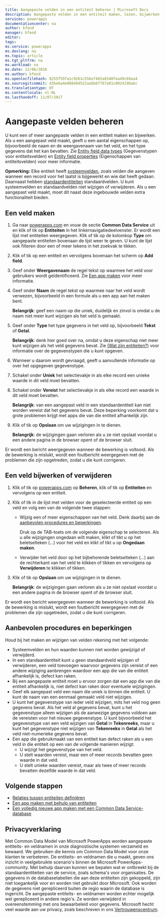 ```yaml
---
title: Aangepaste velden in een entiteit beheren | Microsoft Docs
description: Aangepaste velden in een entiteit maken, lezen, bijwerken en verwijderen.
services: powerapps
documentationcenter: na
author: kfend
manager: kfend
editor: 
tags: 
ms.service: powerapps
ms.devlang: na
ms.topic: article
ms.tgt_pltfrm: na
ms.workload: na
ms.date: 12/06/2016
ms.author: kfend
ms.openlocfilehash: 8255f597a1c9261c55bef465a8340fea49c69aa4
ms.sourcegitcommit: 43be6a4e08849d522aabb6f767a81c092419babc
ms.translationtype: HT
ms.contentlocale: nl-NL
ms.lasthandoff: 11/07/2017
---
```

# <a name="manage-custom-fields"></a>Aangepaste velden beheren
U kunt een of meer aangepaste velden in een entiteit maken en bijwerken. Als u een aangepast veld maakt, geeft u een aantal eigenschappen op, bijvoorbeeld de naam en de weergavenaam van het veld, en het type gegevens dat het kan bevatten. Zie [Entity field data types](https://docs.microsoft.com/en-us/common-data-service/entity-reference/field-data-types) (Gegevenstypen voor entiteitsvelden) en [Entity field properties](https://docs.microsoft.com/en-us/common-data-service/entity-reference/field-properties) (Eigenschappen van entiteitsvelden) voor meer informatie.

**Opmerking:** Elke entiteit heeft [systeemvelden](data-platform-create-entity.md#system-and-record-title-fields), zoals velden die aangeven wanneer een record voor het laatst is bijgewerkt en wie dat heeft gedaan. Daarnaast hebben [standaardentiteiten](data-platform-intro.md#standard-entities) standaardvelden. U kunt systeemvelden en standaardvelden niet wijzigen of verwijderen. Als u een aangepast veld maakt, moet dit naast deze ingebouwde velden extra functionaliteit bieden.

## <a name="create-a-field"></a>Een veld maken
1. Ga naar [powerapps.com](https://web.powerapps.com) en vouw de sectie **Common Data Service** uit en klik of tik op **Entiteiten** in het linkernavigatiedeelvenster. Er wordt een lijst met entiteiten weergegeven. Klik of tik op de kolomkop **Type** om aangepaste entiteiten bovenaan de lijst weer te geven. U kunt de lijst ook filteren door een of meer tekens in het zoekvak te tikken.
2. Klik of tik op een entiteit en vervolgens bovenaan het scherm op **Add field**.
3. Geef onder **Weergavenaam** de regel tekst op waarmee het veld voor gebruikers wordt geïdentificeerd. Zie [Een app maken](data-platform-create-app.md) voor meer informatie.
4. Geef onder **Naam** de regel tekst op waarmee naar het veld wordt verwezen, bijvoorbeeld in een formule als u een app aan het maken bent.
   
    **Belangrijk**: geef een naam op die uniek, duidelijk en zinvol is omdat u de naam niet meer kunt wijzigen als het veld is gemaakt.
5. Geef onder **Type** het type gegevens in het veld op, bijvoorbeeld **Tekst** of **Getal**.
   
    **Belangrijk**: denk hier goed over na, omdat u deze eigenschap niet meer kunt wijzigen als het veld gegevens bevat. Zie [(Wat zijn entiteiten?)](data-platform-intro.md#custom-fields) voor informatie over de gegevenstypen die u kunt opgeven.
6. Wanneer u daarom wordt gevraagd, geeft u aanvullende informatie op over het opgegeven gegevenstype.
7. Schakel onder **Uniek** het selectievakje in als elke record een unieke waarde in dit veld moet bevatten.
8. Schakel onder **Vereist** het selectievakje in als elke record een waarde in dit veld moet bevatten.
   
    **Belangrijk**: van een aangepast veld in een standaardentiteit kan niet worden vereist dat het gegevens bevat. Deze beperking voorkomt dat u grote problemen krijgt met apps die van die entiteit afhankelijk zijn.
9. Klik of tik op **Opslaan** om uw wijzigingen in te dienen.
   
    **Belangrijk**: de wijzigingen gaan verloren als u ze niet opslaat voordat u een andere pagina in de browser opent of de browser sluit.

Er wordt een bericht weergegeven wanneer de bewerking is voltooid. Als de bewerking is mislukt, wordt een foutbericht weergegeven met de problemen die zijn opgetreden, zodat u die kunt corrigeren.

## <a name="update-or-delete-a-field"></a>Een veld bijwerken of verwijderen
1. Klik of tik op [powerapps.com](https://web.powerapps.com) op **Beheren**, klik of tik op **Entiteiten** en vervolgens op een entiteit.
2. Klik of tik in de lijst met velden voor de geselecteerde entiteit op een veld en volg een van de volgende twee stappen:
   
   * Wijzig een of meer eigenschappen van het veld. Denk daarbij aan de [aanbevolen procedures en beperkingen](data-platform-manage-fields.md#best-practices-and-restrictions).
     
       Druk op de TAB-toets om de volgende eigenschap te selecteren. Als u alle wijzigingen ongedaan wilt maken, klikt of tikt u op het beletselteken (…) voor het veld en klikt of tikt u op **Ongedaan maken**.
   * Verwijder het veld door op het bijbehorende beletselteken (…) aan de rechterkant van het veld te klikken of tikken en vervolgens op **Verwijderen** te klikken of tikken.
3. Klik of tik op **Opslaan** om uw wijzigingen in te dienen.
   
    **Belangrijk**: de wijzigingen gaan verloren als u ze niet opslaat voordat u een andere pagina in de browser opent of de browser sluit.

Er wordt een bericht weergegeven wanneer de bewerking is voltooid. Als de bewerking is mislukt, wordt een foutbericht weergegeven met de problemen die zijn opgetreden, zodat u die kunt corrigeren.

## <a name="best-practices-and-restrictions"></a>Aanbevolen procedures en beperkingen
Houd bij het maken en wijzigen van velden rekening met het volgende:

* Systeemvelden en hun waarden kunnen niet worden gewijzigd of verwijderd.
* In een standaardentiteit kunt u geen standaardveld wijzigen of verwijderen, een veld toevoegen waarvoor gegevens zijn vereist of een andere wijziging aanbrengen waardoor een app die van die entiteit afhankelijk is, defect kan raken.
* Bij een aangepaste entiteit moet u ervoor zorgen dat een app die van die entiteit afhankelijk is, niet defect kan raken door eventuele wijzigingen.
* Geef elk aangepast veld een naam die uniek is binnen die entiteit. U kunt de naam van een eenmaal gemaakt veld niet wijzigen.
* U kunt het gegevenstype van ieder veld wijzigen, mits het veld nog geen gegevens bevat. Als het veld al gegevens bevat, kunt u het gegevenstype alleen wijzigen als de aanwezige gegevens voldoen aan de vereisten voor het nieuwe gegevenstype. U kunt bijvoorbeeld het gegevenstype van een veld wijzigen van **Getal** in **Tekenreeks**, maar u kunt het gegevenstype niet wijzigen van **Tekenreeks** in **Getal** als het veld niet-numerieke gegevens bevat.
* Een app die gebruikmaakt van een entiteit kan defect raken als u een veld in die entiteit op een van de volgende manieren wijzigt:
  * U wijzigt het gegevenstype van het veld.
  * U stelt waarden vereist, maar een of meer records bevatten geen waarde in dat veld.
  * U stelt unieke waarden vereist, maar als twee of meer records bevatten dezelfde waarde in dat veld.

## <a name="next-steps"></a>Volgende stappen
* [Relaties tussen entiteiten definiëren](data-platform-entity-lookup.md)
* [Een app maken met behulp van entiteiten](data-platform-create-app.md)
* [Een volledig nieuwe app maken met een Common Data Service-database](data-platform-create-app-scratch.md)

## <a name="privacy-notice"></a>Privacyverklaring
Met Common Data Model van Microsoft PowerApps worden aangepaste entiteits- en veldnamen in onze diagnostische systemen verzameld en bewaard.  We gebruiken die kennis om Common Data Model voor onze klanten te verbeteren. De entiteits- en veldnamen die u maakt, geven ons inzicht in veelgebruikte scenario's binnen de Microsoft PowerApps-community. Met behulp daarvan kunnen we bepalen wat er ontbreekt bij de standaardentiteiten van de service, zoals schema's voor organisaties. De gegevens in de databasetabellen die aan deze entiteiten zijn gekoppeld, zijn niet toegankelijk voor en worden niet gebruikt door Microsoft. Ook worden de gegevens niet gerepliceerd buiten de regio waarin de database is ingericht. De aangepaste entiteits- en veldnamen worden echter mogelijk wel gerepliceerd in andere regio's. Ze worden verwijderd in overeenstemming met ons bewaarbeleid voor gegevens. Microsoft hecht veel waarde aan uw privacy, zoals beschreven in ons [Vertrouwenscentrum](https://www.microsoft.com/trustcenter/Privacy/default.aspx).

